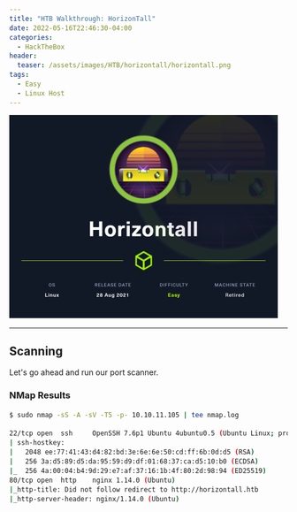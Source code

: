 ```yaml
---
title: "HTB Walkthrough: HorizonTall"
date: 2022-05-16T22:46:30-04:00 
categories:
  - HackTheBox
header:
  teaser: /assets/images/HTB/horizontall/horizontall.png
tags:
  - Easy
  - Linux Host
---
```


![Antique Logo](/assets/images/HTB/horizontall/horizontall.png)  

---

## Scanning  

Let's go ahead and run our port scanner.    

### NMap Results  

```bash
$ sudo nmap -sS -A -sV -T5 -p- 10.10.11.105 | tee nmap.log

22/tcp open  ssh     OpenSSH 7.6p1 Ubuntu 4ubuntu0.5 (Ubuntu Linux; protocol 2.0)
| ssh-hostkey: 
|   2048 ee:77:41:43:d4:82:bd:3e:6e:6e:50:cd:ff:6b:0d:d5 (RSA)
|   256 3a:d5:89:d5:da:95:59:d9:df:01:68:37:ca:d5:10:b0 (ECDSA)
|_  256 4a:00:04:b4:9d:29:e7:af:37:16:1b:4f:80:2d:98:94 (ED25519)
80/tcp open  http    nginx 1.14.0 (Ubuntu)
|_http-title: Did not follow redirect to http://horizontall.htb
|_http-server-header: nginx/1.14.0 (Ubuntu)
```  

